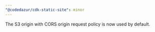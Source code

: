 ```yaml
---
"@codedazur/cdk-static-site": minor
---
```


The S3 origin with CORS origin request policy is now used by default.
